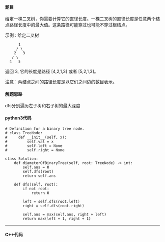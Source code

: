 #### 题目

给定一棵二叉树，你需要计算它的直径长度。一棵二叉树的直径长度是任意两个结点路径长度中的最大值。这条路径可能穿过也可能不穿过根结点。

 

示例 :
给定二叉树

          1
         / \
        2   3
       / \     
      4   5    
返回 3, 它的长度是路径 [4,2,1,3] 或者 [5,2,1,3]。

 

注意：两结点之间的路径长度是以它们之间边的数目表示。



#### 解题思路

dfs分别遍历左子树和右子树的最大深度



#### python3代码

```
# Definition for a binary tree node.
# class TreeNode:
#     def __init__(self, x):
#         self.val = x
#         self.left = None
#         self.right = None

class Solution:
    def diameterOfBinaryTree(self, root: TreeNode) -> int:
        self.ans = 0
        self.dfs(root)
        return self.ans
    
    def dfs(self, root):
        if not root:
            return 0
        
        left = self.dfs(root.left)
        right = self.dfs(root.right)

        self.ans = max(self.ans, right + left)
        return max(left + 1, right + 1)
```



****

#### C++代码

```

```

